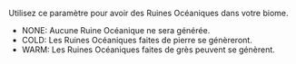 Utilisez ce paramètre pour avoir des Ruines Océaniques dans votre biome.
* NONE: Aucune Ruine Océanique ne sera générée.
* COLD: Les Ruines Océaniques faites de pierre se génèreront.
* WARM: Les Ruines Océaniques faites de grès peuvent se génèrent.